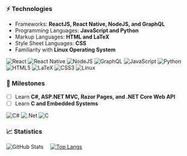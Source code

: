 ### ⚡ Technologies

- Frameworks: **ReactJS, React Native, NodeJS, and GraphQL**
- Programming Languages: **JavaScript and Python**
- Markup Languages: **HTML and LaTeX**
- Style Sheet Languages: **CSS**
- Familiarity with **Linux Operating System**

![React](https://img.shields.io/badge/react-%2320232a.svg?style=for-the-badge&logo=react&logoColor=%2361DAFB)
![React Native](https://img.shields.io/badge/react_native-%2320232a.svg?style=for-the-badge&logo=react&logoColor=%2361DAFB)
![NodeJS](https://img.shields.io/badge/node.js-6DA55F?style=for-the-badge&logo=node.js&logoColor=white)
![GraphQL](https://img.shields.io/badge/-GraphQL-E10098?style=for-the-badge&logo=graphql&logoColor=white)
![JavaScript](https://img.shields.io/badge/javascript-%23323330.svg?style=for-the-badge&logo=javascript&logoColor=%23F7DF1E)
![Python](https://img.shields.io/badge/python-3670A0?style=for-the-badge&logo=python&logoColor=ffdd54)
![HTML5](https://img.shields.io/badge/html5-%23E34F26.svg?style=for-the-badge&logo=html5&logoColor=white)
![LaTeX](https://img.shields.io/badge/latex-%23008080.svg?style=for-the-badge&logo=latex&logoColor=white)
![CSS3](https://img.shields.io/badge/css3-%231572B6.svg?style=for-the-badge&logo=css3&logoColor=white)
![Linux](https://img.shields.io/badge/Linux-FCC624?style=for-the-badge&logo=linux&logoColor=black)

### 📅 Milestones
- [ ] Learn **C#, ASP.NET MVC, Razor Pages, and .NET Core Web API**
- [ ] Learn **C and Embedded Systems**

![C#](https://img.shields.io/badge/c%23-%23239120.svg?style=for-the-badge&logo=c-sharp&logoColor=white)
![.Net](https://img.shields.io/badge/.NET-5C2D91?style=for-the-badge&logo=.net&logoColor=white)
![C](https://img.shields.io/badge/c-%2300599C.svg?style=for-the-badge&logo=c&logoColor=white)

### 📈 Statistics

![GitHub Stats](https://github-readme-stats-riazufila.vercel.app/api?username=riazufila&count_private=true&show_icons=true&theme=apprentice)&emsp;
[![Top Langs](https://github-readme-stats-riazufila.vercel.app/api/top-langs/?username=riazufila&layout=compact&theme=apprentice)](https://github.com/anuraghazra/github-readme-stats)
